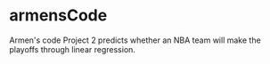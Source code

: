 # armensCode
Armen's code
Project 2 predicts whether an NBA team will make the playoffs through linear regression.
